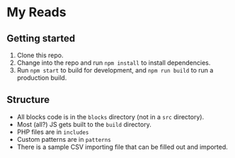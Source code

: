 # My Reads

## Getting started

1. Clone this repo.
2. Change into the repo and run `npm install` to install dependencies.
3. Run `npm start` to build for development, and `npm run build` to run a production build.

## Structure

- All blocks code is in the `blocks` directory (not in a `src` directory).
- Most (all?) JS gets built to the `build` directory.
- PHP files are in `includes`
- Custom patterns are in `patterns`
- There is a sample CSV importing file that can be filled out and imported.